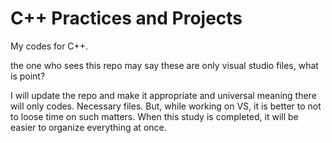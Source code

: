 # C++ Practices and Projects
My codes for C++.

the one who sees this repo may say these are only visual studio files, what is point?

I will update the repo and make it appropriate and universal meaning there will only codes. Necessary files. 
But, while working on VS, it is better to not to loose time on such matters. When this study is completed, it will be easier to organize everything at once.
